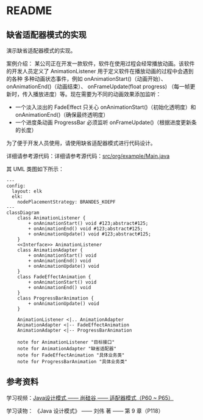 # README
## 缺省适配器模式的实现
演示缺省适配器模式的实现。

案例介绍：
某公司正在开发一款软件，软件在使用过程会经常播放动画。该软件的开发人员定义了 AnimationListener 用于定义软件在播放动画的过程中会遇到的各种
多种动画状态事件，例如 onAnimationStart()（动画开始）、onAnimationEnd()（动画结束）、 onFrameUpdate(float progress)
（每一帧更新时，传入播放进度）等。现在需要为不同的动画效果添加监听：
+ 一个淡入淡出的 FadeEffect 只关心 onAnimationStart()（初始化透明度）和 onAnimationEnd()（确保最终透明度）
+ 一个进度条动画 ProgressBar 必须监听 onFrameUpdate()（根据进度更新条的长度）

为了便于开发人员使用，请使用缺省适配器模式进行代码设计。

详细请参考源代码：详细请参考源代码：[src/org/example/Main.java](src/org/example/Main.java)

其 UML 类图如下所示：
```mermaid
---
config:
  layout: elk
  elk:
    nodePlacementStrategy: BRANDES_KOEPF
---
classDiagram
    class AnimationListener {
        + onAnimationStart() void #123;abstract#125;
        + onAnimationEnd() void #123;abstract#125;
        + onAnimationUpdate() void #123;abstract#125;
    }
    <<Interface>> AnimationListener
    class AnimationAdapter {
        + onAnimationStart() void
        + onAnimationEnd() void
        + onAnimationUpdate() void
    }
    class FadeEffectAnimation {
        + onAnimationStart() void
        + onAnimationEnd() void
    }
    class ProgressBarAnimation {
        + onAnimationUpdate() void
    }

    AnimationListener <|.. AnimationAdapter
    AnimationAdapter <|-- FadeEffectAnimation
    AnimationAdapter <|-- ProgressBarAnimation

    note for AnimationListener "目标接口"
    note for AnimationAdapter "缺省适配器"
    note for FadeEffectAnimation "具体业务类"
    note for ProgressBarAnimation "具体业务类"
```
## 参考资料
学习视频：[Java设计模式 —— 尚硅谷 —— 适配器模式（P60 ~ P65）](https://www.bilibili.com/video/BV1G4411c7N4?p=60)

学习读物： 《Java 设计模式》 —— 刘伟 著 —— 第 9 章（P118）